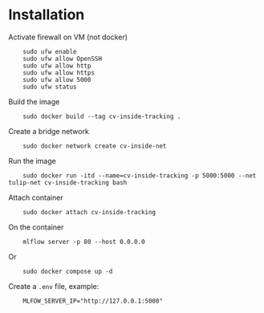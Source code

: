 # Installation

Activate firewall on VM (not docker)

        sudo ufw enable
        sudo ufw allow OpenSSH
        sudo ufw allow http
        sudo ufw allow https
        sudo ufw allow 5000
        sudo ufw status

Build the image

        sudo docker build --tag cv-inside-tracking .

Create a bridge network

        sudo docker network create cv-inside-net

Run the image

        sudo docker run -itd --name=cv-inside-tracking -p 5000:5000 --net tulip-net cv-inside-tracking bash

Attach container

        sudo docker attach cv-inside-tracking

On the container

        mlflow server -p 80 --host 0.0.0.0 

Or

        sudo docker compose up -d


Create a <code>.env</code> file, example:

        MLFOW_SERVER_IP="http://127.0.0.1:5000"